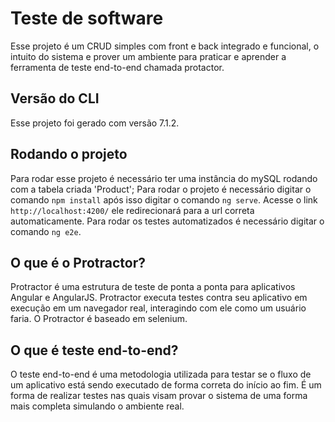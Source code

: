 # Teste de software 

Esse projeto é um CRUD simples com front e back integrado e funcional, o intuito do sistema e prover um ambiente para praticar e aprender a ferramenta de teste end-to-end chamada protactor. 

## Versão do CLI 

Esse projeto foi gerado com versão 7.1.2. 

## Rodando o projeto 

Para rodar esse projeto é necessário ter uma instância do mySQL rodando com a tabela criada 'Product'; 
Para rodar o projeto é necessário digitar o comando `npm install` após isso digitar o comando `ng serve`. Acesse o link `http://localhost:4200/` ele redirecionará para a url correta automaticamente. 
Para rodar os testes automatizados é necessário digitar o comando `ng e2e`.

## O que é o Protractor?

Protractor é uma estrutura de teste de ponta a ponta para aplicativos Angular e AngularJS. Protractor executa testes contra seu aplicativo em execução em um navegador real, interagindo com ele como um usuário faria. O Protractor é baseado em selenium.

## O que é teste end-to-end?

O teste end-to-end é uma metodologia utilizada para testar se o fluxo de um aplicativo está sendo executado de forma correta do início ao fim. É um forma de realizar testes nas quais visam provar o sistema de uma forma mais completa simulando o ambiente real.
